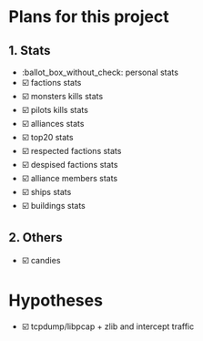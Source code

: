 # Plans for this project

## 1. Stats

- :ballot_box_without_check: personal stats
- :ballot_box_with_check: factions stats
- :ballot_box_with_check: monsters kills stats
- :ballot_box_with_check: pilots kills stats
- :ballot_box_with_check: alliances stats
- :ballot_box_with_check: top20 stats
- :ballot_box_with_check: respected factions stats
- :ballot_box_with_check: despised factions stats
- :ballot_box_with_check: alliance members stats
- :ballot_box_with_check: ships stats
- :ballot_box_with_check: buildings stats

## 2. Others

- :ballot_box_with_check: candies

# Hypotheses

- :ballot_box_with_check: tcpdump/libpcap + zlib and intercept traffic
